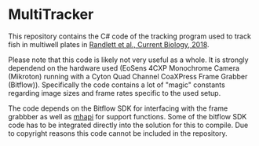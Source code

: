 # MultiTracker
This repository contains the C# code of the tracking program used to track fish in multiwell plates in [Randlett et al., Current Biology, 2018](https://www.cell.com/current-biology/fulltext/S0960-9822(19)30209-X).

Please note that this code is likely not very useful as a whole. It is strongly dependend on the hardware used (EoSens 4CXP Monochrome Camera (Mikroton) running with a Cyton Quad Channel CoaXPress Frame Grabber (Bitflow)). Specifically the code contains a lot of "magic" constants regarding image sizes and frame rates specific to the used setup.

The code depends on the Bitflow SDK for interfacing with the frame grabbber as well as [mhapi](https://github.com/haesemeyer/mhapi) for support functions. Some of the bitflow SDK code has to be integrated directly into the solution for this to compile. Due to copyright reasons this code cannot be included in the repository.